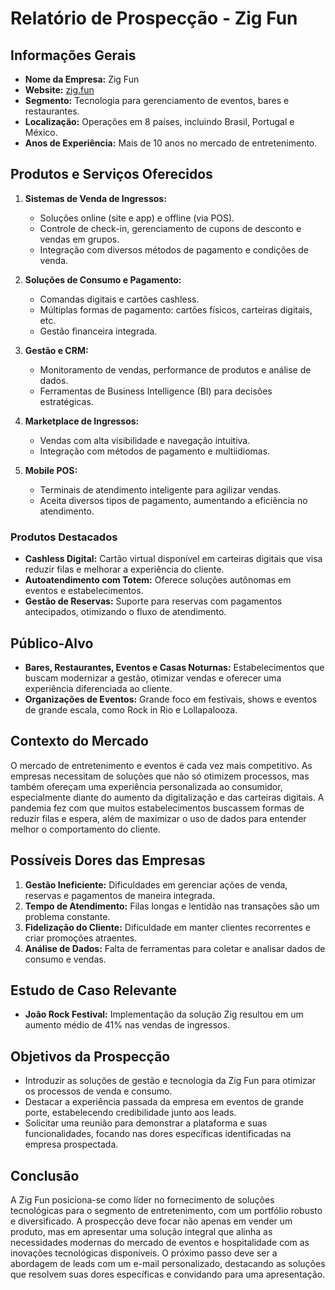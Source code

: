 # Relatório de Prospecção - Zig Fun

## Informações Gerais

- **Nome da Empresa:** Zig Fun
- **Website:** [zig.fun](http://www.zig.fun)
- **Segmento:** Tecnologia para gerenciamento de eventos, bares e restaurantes.
- **Localização:** Operações em 8 países, incluindo Brasil, Portugal e México.
- **Anos de Experiência:** Mais de 10 anos no mercado de entretenimento.

## Produtos e Serviços Oferecidos

1. **Sistemas de Venda de Ingressos:**
   - Soluções online (site e app) e offline (via POS).
   - Controle de check-in, gerenciamento de cupons de desconto e vendas em grupos.
   - Integração com diversos métodos de pagamento e condições de venda.

2. **Soluções de Consumo e Pagamento:**
   - Comandas digitais e cartões cashless.
   - Múltiplas formas de pagamento: cartões físicos, carteiras digitais, etc.
   - Gestão financeira integrada.

3. **Gestão e CRM:**
   - Monitoramento de vendas, performance de produtos e análise de dados.
   - Ferramentas de Business Intelligence (BI) para decisões estratégicas.

4. **Marketplace de Ingressos:**
   - Vendas com alta visibilidade e navegação intuitiva.
   - Integração com métodos de pagamento e multiidiomas.

5. **Mobile POS:**
   - Terminais de atendimento inteligente para agilizar vendas.
   - Aceita diversos tipos de pagamento, aumentando a eficiência no atendimento.

### Produtos Destacados
- **Cashless Digital:** Cartão virtual disponível em carteiras digitais que visa reduzir filas e melhorar a experiência do cliente.
- **Autoatendimento com Totem:** Oferece soluções autônomas em eventos e estabelecimentos.
- **Gestão de Reservas:** Suporte para reservas com pagamentos antecipados, otimizando o fluxo de atendimento.

## Público-Alvo
- **Bares, Restaurantes, Eventos e Casas Noturnas:** Estabelecimentos que buscam modernizar a gestão, otimizar vendas e oferecer uma experiência diferenciada ao cliente.
- **Organizações de Eventos:** Grande foco em festivais, shows e eventos de grande escala, como Rock in Rio e Lollapalooza.

## Contexto do Mercado
O mercado de entretenimento e eventos é cada vez mais competitivo. As empresas necessitam de soluções que não só otimizem processos, mas também ofereçam uma experiência personalizada ao consumidor, especialmente diante do aumento da digitalização e das carteiras digitais. A pandemia fez com que muitos estabelecimentos buscassem formas de reduzir filas e espera, além de maximizar o uso de dados para entender melhor o comportamento do cliente.

## Possíveis Dores das Empresas
1. **Gestão Ineficiente:** Dificuldades em gerenciar ações de venda, reservas e pagamentos de maneira integrada.
2. **Tempo de Atendimento:** Filas longas e lentidão nas transações são um problema constante.
3. **Fidelização do Cliente:** Dificuldade em manter clientes recorrentes e criar promoções atraentes.
4. **Análise de Dados:** Falta de ferramentas para coletar e analisar dados de consumo e vendas.

## Estudo de Caso Relevante
- **João Rock Festival:** Implementação da solução Zig resultou em um aumento médio de 41% nas vendas de ingressos.

## Objetivos da Prospecção
- Introduzir as soluções de gestão e tecnologia da Zig Fun para otimizar os processos de venda e consumo.
- Destacar a experiência passada da empresa em eventos de grande porte, estabelecendo credibilidade junto aos leads.
- Solicitar uma reunião para demonstrar a plataforma e suas funcionalidades, focando nas dores específicas identificadas na empresa prospectada.

## Conclusão
A Zig Fun posiciona-se como líder no fornecimento de soluções tecnológicas para o segmento de entretenimento, com um portfólio robusto e diversificado. A prospecção deve focar não apenas em vender um produto, mas em apresentar uma solução integral que alinha as necessidades modernas do mercado de eventos e hospitalidade com as inovações tecnológicas disponíveis. O próximo passo deve ser a abordagem de leads com um e-mail personalizado, destacando as soluções que resolvem suas dores específicas e convidando para uma apresentação.